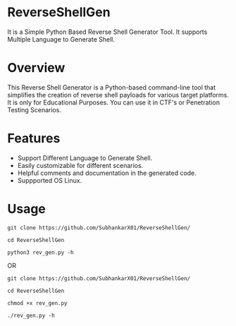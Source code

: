 # ReverseShellGen
It is a Simple Python Based Reverse Shell Generator Tool. It supports Multiple Language to Generate Shell.

# Overview
This Reverse Shell Generator is a Python-based command-line tool that simplifies the creation of reverse shell payloads for various target platforms. It is only for Educational Purposes. You can use it in CTF's or Penetration Testing Scenarios.

# Features
- Support Different Language to Generate Shell.
- Easily customizable for different scenarios.
- Helpful comments and documentation in the generated code.
- Suppported OS Linux.

# Usage
```console
git clone https://github.com/SubhankarX01/ReverseShellGen/
```
```console
cd ReverseShellGen
```
```console
python3 rev_gen.py -h
```
OR
```console
git clone https://github.com/SubhankarX01/ReverseShellGen/
```
```console
cd ReverseShellGen
```
```console
chmod +x rev_gen.py 
```
```console
./rev_gen.py -h
```
